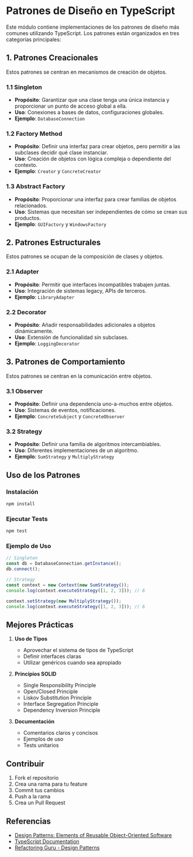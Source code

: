 # Patrones de Diseño en TypeScript

Este módulo contiene implementaciones de los patrones de diseño más comunes utilizando TypeScript. Los patrones están organizados en tres categorías principales:

## 1. Patrones Creacionales

Estos patrones se centran en mecanismos de creación de objetos.

### 1.1 Singleton
- **Propósito**: Garantizar que una clase tenga una única instancia y proporcionar un punto de acceso global a ella.
- **Uso**: Conexiones a bases de datos, configuraciones globales.
- **Ejemplo**: `DatabaseConnection`

### 1.2 Factory Method
- **Propósito**: Definir una interfaz para crear objetos, pero permitir a las subclases decidir qué clase instanciar.
- **Uso**: Creación de objetos con lógica compleja o dependiente del contexto.
- **Ejemplo**: `Creator` y `ConcreteCreator`

### 1.3 Abstract Factory
- **Propósito**: Proporcionar una interfaz para crear familias de objetos relacionados.
- **Uso**: Sistemas que necesitan ser independientes de cómo se crean sus productos.
- **Ejemplo**: `GUIFactory` y `WindowsFactory`

## 2. Patrones Estructurales

Estos patrones se ocupan de la composición de clases y objetos.

### 2.1 Adapter
- **Propósito**: Permitir que interfaces incompatibles trabajen juntas.
- **Uso**: Integración de sistemas legacy, APIs de terceros.
- **Ejemplo**: `LibraryAdapter`

### 2.2 Decorator
- **Propósito**: Añadir responsabilidades adicionales a objetos dinámicamente.
- **Uso**: Extensión de funcionalidad sin subclases.
- **Ejemplo**: `LoggingDecorator`

## 3. Patrones de Comportamiento

Estos patrones se centran en la comunicación entre objetos.

### 3.1 Observer
- **Propósito**: Definir una dependencia uno-a-muchos entre objetos.
- **Uso**: Sistemas de eventos, notificaciones.
- **Ejemplo**: `ConcreteSubject` y `ConcreteObserver`

### 3.2 Strategy
- **Propósito**: Definir una familia de algoritmos intercambiables.
- **Uso**: Diferentes implementaciones de un algoritmo.
- **Ejemplo**: `SumStrategy` y `MultiplyStrategy`

## Uso de los Patrones

### Instalación
```bash
npm install
```

### Ejecutar Tests
```bash
npm test
```

### Ejemplo de Uso

```typescript
// Singleton
const db = DatabaseConnection.getInstance();
db.connect();

// Strategy
const context = new Context(new SumStrategy());
console.log(context.executeStrategy([1, 2, 3])); // 6

context.setStrategy(new MultiplyStrategy());
console.log(context.executeStrategy([1, 2, 3])); // 6
```

## Mejores Prácticas

1. **Uso de Tipos**
   - Aprovechar el sistema de tipos de TypeScript
   - Definir interfaces claras
   - Utilizar genéricos cuando sea apropiado

2. **Principios SOLID**
   - Single Responsibility Principle
   - Open/Closed Principle
   - Liskov Substitution Principle
   - Interface Segregation Principle
   - Dependency Inversion Principle

3. **Documentación**
   - Comentarios claros y concisos
   - Ejemplos de uso
   - Tests unitarios

## Contribuir

1. Fork el repositorio
2. Crea una rama para tu feature
3. Commit tus cambios
4. Push a la rama
5. Crea un Pull Request

## Referencias

- [Design Patterns: Elements of Reusable Object-Oriented Software](https://www.amazon.com/Design-Patterns-Elements-Reusable-Object-Oriented/dp/0201633612)
- [TypeScript Documentation](https://www.typescriptlang.org/docs)
- [Refactoring Guru - Design Patterns](https://refactoring.guru/design-patterns) 